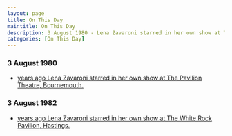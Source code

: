 ```yaml
---
layout: page
title: On This Day
maintitle: On This Day
description: 3 August 1980 - Lena Zavaroni starred in her own show at The Pavilion Theatre, Bournemouth. 3 August 1982 - Lena Zavaroni starred in her own show at The White Rock Pavilion, Hastings.
categories: [On This Day]
---
```


### 3 August 1980
* [<span id="age1"></span> years ago Lena Zavaroni starred in her own show at The Pavilion Theatre, Bournemouth.](/theatre/the%20lena%20zavaroni%20show/1980/08/03/the-lena-zavaroni-show.html)

### 3 August 1982
* [<span id="age2"></span> years ago Lena Zavaroni starred in her own show at The White Rock Pavilion, Hastings.](/theatre/the%20lena%20zavaroni%20show/1982/08/03/the-lena-zavaroni-show.html)

<!-- Script for calculating number of years ago -->
<script>
var dob = '19800803';
var year = Number(dob.substr(0, 4));
var month = Number(dob.substr(4, 2)) - 1;
var day = Number(dob.substr(6, 2));
var today = new Date();
var age1 = today.getFullYear() - year;
if (today.getMonth() < month || (today.getMonth() == month && today.getDate() < day)) {
age1--;
}
document.getElementById("age1").innerHTML=age1;

var dob = '19820803';
var year = Number(dob.substr(0, 4));
var month = Number(dob.substr(4, 2)) - 1;
var day = Number(dob.substr(6, 2));
var today = new Date();
var age2 = today.getFullYear() - year;
if (today.getMonth() < month || (today.getMonth() == month && today.getDate() < day)) {
age2--;
}
document.getElementById("age2").innerHTML=age2;
</script>

